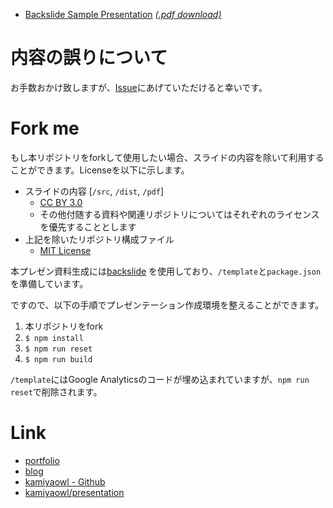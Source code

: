 <!-- start_presentation_list -->
* [Backslide Sample Presentation](https://kamiyaowl.github.io/presentation/dist/presentation.html) *[(.pdf download)](https://kamiyaowl.github.io/presentation/pdf/presentation.pdf)*
<!-- end_presentation_list -->

# 内容の誤りについて

お手数おかけ致しますが、[Issue](https://github.com/kamiyaowl/presentation/issues/new)にあげていただけると幸いです。

# Fork me

もし本リポジトリをforkして使用したい場合、スライドの内容を除いて利用することができます。Licenseを以下に示します。

* スライドの内容 [`/src`, `/dist`, `/pdf`]
    * [CC BY 3.0](https://creativecommons.org/licenses/by/3.0/deed.ja)
    * その他付随する資料や関連リポジトリについてはそれぞれのライセンスを優先することとします
* 上記を除いたリポジトリ構成ファイル
    * [MIT License](https://github.com/kamiyaowl/presentation/blob/master/LICENSE)

本プレゼン資料生成には[backslide](https://github.com/sinedied/backslide) を使用しており、`/template`と`package.json`を準備しています。

ですので、以下の手順でプレゼンテーション作成環境を整えることができます。

1. 本リポジトリをfork
1. `$ npm install`
1. `$ npm run reset`
1. `$ npm run build`

`/template`にはGoogle Analyticsのコードが埋め込まれていますが、`npm run reset`で削除されます。

# Link

* [portfolio](https://kamiyaowl.github.io/)
* [blog](https://kamiyaowl.github.io/blog/)
* [kamiyaowl - Github](https://github.com/kamiyaowl)
* [kamiyaowl/presentation](https://github.com/kamiyaowl/presentation)




